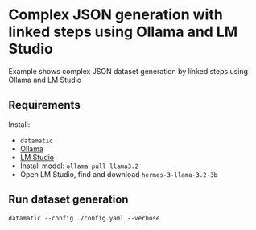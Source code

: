 # Complex JSON generation with linked steps using Ollama and LM Studio

Example shows complex JSON dataset generation by linked steps using Ollama and LM Studio

## Requirements

Install:

- `datamatic`
- [Ollama](https://ollama.com/download)
- [LM Studio](https://lmstudio.ai/download)
- Install model: `ollama pull llama3.2`
- Open LM Studio, find and download `hermes-3-llama-3.2-3b`

## Run dataset generation

`datamatic --config ./config.yaml --verbose`
